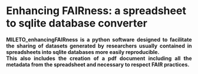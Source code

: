# Enhancing FAIRness: a spreadsheet to sqlite database converter

**<p style="text-align: justify;">MILETO_enhancingFAIRness is a python software designed to facilitate the sharing of datasets generated by researchers usually contained in spreadsheets into sqlite databases more easily reproducible.<br>
This also includes the creation of a pdf document including all the metadata from the spreadsheet and necessary to respect FAIR practices.</p>**
